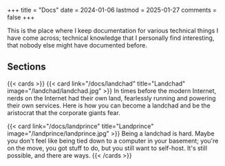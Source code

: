 +++
title = "Docs"
date = 2024-01-06
lastmod = 2025-01-27
comments = false
+++

This is the place where I keep documentation for various technical things I
have come across; technical knowledge that I personally find interesting, that
nobody else might have documented before.

## Sections

{{< cards >}}
  {{< card link="/docs/landchad" title="Landchad" image="/landchad/landchad.jpg" >}}
In times before the modern Internet, nerds on the Internet had their own land,
fearlessly running and powering their own services. Here is how you can become
a landchad and be the aristocrat that the corporate giants fear.

  {{< card link="/docs/landprince" title="Landprince" image="/landprince/landprince.jpg" >}}
Being a landchad is hard. Maybe you don't feel like being tied down to a
  computer in your basement; you're on the move, you got stuff to do, but you
  still want to self-host. It's still possible, and there are ways.
{{< /cards >}}

